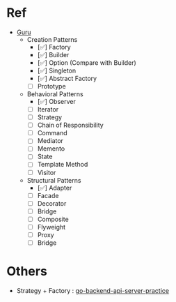 # Ref
- [Guru](https://refactoring.guru/design-patterns/go)
  - Creation Patterns
    - [✅] Factory                  <!-- 1 -->
    - [✅] Builder                  <!-- 2 -->
    - [✅] Option (Compare with Builder)
    - [✅] Singleton                 <!-- 3 -->
    - [✅] Abstract Factory
    - [ ] Prototype
  - Behavioral Patterns
    - [✅] Observer                 <!-- 4 -->
    - [ ] Iterator                 <!-- 5 -->
    - [ ] Strategy                 <!-- 6 -->
    - [ ] Chain of Responsibility
    - [ ] Command
    - [ ] Mediator
    - [ ] Memento
    - [ ] State
    - [ ] Template Method
    - [ ] Visitor
  - Structural Patterns
    - [✅] Adapter                  <!-- 7 -->
    - [ ] Facade                   <!-- 8 -->
    - [ ] Decorator
    - [ ] Bridge
    - [ ] Composite
    - [ ] Flyweight
    - [ ] Proxy
    - [ ] Bridge

# Others
- Strategy + Factory : [go-backend-api-server-practice](https://github.com/lexyu-golang-project-collection/go-project-practices)